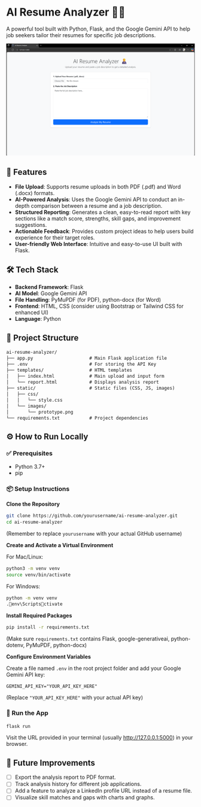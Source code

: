 # AI Resume Analyzer 🧑‍💼

A powerful tool built with Python, Flask, and the Google Gemini API to help job seekers tailor their resumes for specific job descriptions.

![Prototype](static/images/prototype.png)

## 🚀 Features

- **File Upload**: Supports resume uploads in both PDF (.pdf) and Word (.docx) formats.
- **AI-Powered Analysis**: Uses the Google Gemini API to conduct an in-depth comparison between a resume and a job description.
- **Structured Reporting**: Generates a clean, easy-to-read report with key sections like a match score, strengths, skill gaps, and improvement suggestions.
- **Actionable Feedback**: Provides custom project ideas to help users build experience for their target roles.
- **User-friendly Web Interface**: Intuitive and easy-to-use UI built with Flask.

## 🛠️ Tech Stack

- **Backend Framework**: Flask
- **AI Model**: Google Gemini API
- **File Handling**: PyMuPDF (for PDF), python-docx (for Word)
- **Frontend**: HTML, CSS (consider using Bootstrap or Tailwind CSS for enhanced UI)
- **Language**: Python

## 📁 Project Structure

```
ai-resume-analyzer/
├── app.py                     # Main Flask application file
├── .env                       # For storing the API Key
├── templates/                 # HTML templates
│   ├── index.html             # Main upload and input form
│   └── report.html            # Displays analysis report
├── static/                    # Static files (CSS, JS, images)
│   ├── css/
│   │   └── style.css
│   └── images/
│       └── prototype.png
└── requirements.txt           # Project dependencies
```

## ⚙️ How to Run Locally

### ✅ Prerequisites

- Python 3.7+
- pip

### 📦 Setup Instructions

**Clone the Repository**

```bash
git clone https://github.com/yourusername/ai-resume-analyzer.git
cd ai-resume-analyzer
```

(Remember to replace `yourusername` with your actual GitHub username)

**Create and Activate a Virtual Environment**

For Mac/Linux:

```bash
python3 -m venv venv
source venv/bin/activate
```

For Windows:

```bash
python -m venv venv
.env\Scriptsctivate
```

**Install Required Packages**

```bash
pip install -r requirements.txt
```

(Make sure `requirements.txt` contains Flask, google-generativeai, python-dotenv, PyMuPDF, python-docx)

**Configure Environment Variables**

Create a file named `.env` in the root project folder and add your Google Gemini API key:

```env
GEMINI_API_KEY="YOUR_API_KEY_HERE"
```

(Replace `"YOUR_API_KEY_HERE"` with your actual API key)

### 🏃 Run the App

```bash
flask run
```

Visit the URL provided in your terminal (usually http://127.0.0.1:5000) in your browser.

## 🧠 Future Improvements

- [ ] Export the analysis report to PDF format.
- [ ] Track analysis history for different job applications.
- [ ] Add a feature to analyze a LinkedIn profile URL instead of a resume file.
- [ ] Visualize skill matches and gaps with charts and graphs.
